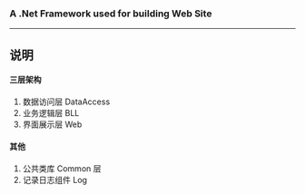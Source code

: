 ### A .Net Framework used for building Web Site
---

## 说明

#### 三层架构

1. 数据访问层 DataAccess
2. 业务逻辑层 BLL
3. 界面展示层 Web



#### 其他

1. 公共类库 Common 层
2. 记录日志组件 Log



